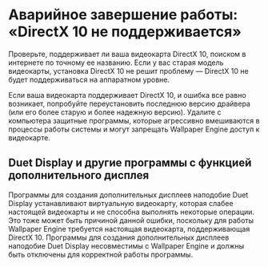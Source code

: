 # Аварийное завершение работы: «DirectX 10 не поддерживается»
Проверьте, поддерживает ли ваша видеокарта DirectX 10, поиском в интернете по точному ее названию. Если у вас старая модель видеокарты, установка DirectX 10 не решит проблему — DirectX 10 не будет поддерживаться на аппаратном уровне.

Если ваша видеокарта поддерживает DirectX 10, и ошибка все равно возникает, попробуйте переустановить последнюю версию драйвера (или его более старую и более надежную версию). Удалите с компьютера защитные программы, которые агрессивно вмешиваются в процессы работы системы и могут запрещать Wallpaper Engine доступ к видеокарте.

## Duet Display и другие программы с функцией дополнительного дисплея
Программы для создания дополнительных дисплеев наподобие Duet Display устанавливают виртуальную видеокарту, которая слабее настоящей видеокарты и не способна выполнять некоторые операции. Это тоже может быть причиной данной ошибки, поскольку для работы Wallpaper Engine требуется настоящая видеокарта, поддерживающая DirectX 10. Программы для создания дополнительных дисплеев наподобие Duet Display несовместимы с Wallpaper Engine и должны быть отключены для корректной работы программы.

